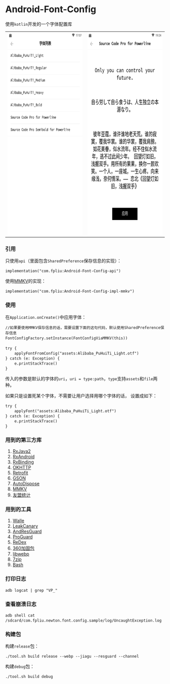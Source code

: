 # Android-Font-Config
使用`kotlin`开发的一个字体配置库


<table>
    <tbody>
        <tr>
            <td><img src="images/1.png" width="360" height="640"/></td>
            <td><img src="images/2.png" width="360" height="640"/></td>
        </tr>
    </tbody>
</table>


### 引用
只使用`api`（里面包含`SharedPreference`保存信息的实现）：
```
implementation("com.fpliu:Android-Font-Config-api")
```
使用[MMKV](https://github.com/Tencent/MMKV)的实现：
```
implementation("com.fpliu:Android-Font-Config-impl-mmkv")
```

### 使用
在`Application.onCreate()`中应用字体：
```
//如果要使用MMKV保存信息的话，需要设置下面的这句代码，默认使用SharedPreference保存信息
FontConfigFactory.setInstance(FontConfigViaMMKV(this))

try {
    applyFontFromConfig("assets:Alibaba_PuHuiTi_Light.otf")
} catch (e: Exception) {
    e.printStackTrace()
}
```
传入的参数是默认的字体的`uri`，`uri = type:path`，`type`支持`assets`和`file`两种。


如果只是设置死某个字体，不需要让用户选择用哪个字体的话，
设置成如下：
```
try {
    applyFont("assets:Alibaba_PuHuiTi_Light.otf")
} catch (e: Exception) {
    e.printStackTrace()
}
```


### 用到的第三方库
1. [RxJava2](https://github.com/ReactiveX/RxJava)
2. [RxAndroid](https://github.com/ReactiveX/RxAndroid)
3. [RxBinding](https://github.com/JakeWharton/RxBinding)
4. [OKHTTP](https://github.com/square/okhttp)
5. [Retrofit](https://github.com/square/retrofit)
6. [GSON](https://github.com/google/gson)
7. [AutoDispose](https://github.com/uber/AutoDispose)
8. [MMKV](https://github.com/Tencent/MMKV)
9. [友盟统计](https://jcenter.bintray.com/com/umeng/)

### 用到的工具
1. [Walle](https://github.com/Meituan-Dianping/walle) 
2. [LeakCanary](https://github.com/square/leakcanary)
3. [AndResGuard](https://github.com/shwenzhang/AndResGuard)
4. [ProGuard](http://blog.fpliu.com/it/software/ProGuard)
5. [ReDex](http://blog.fpliu.com/it/software/ReDex)
6. [360加固包](http://blog.fpliu.com/it/software/360加固保)
7. [libwebp](http://blog.fpliu.com/it/software/libwebp)
8. [7zip](http://blog.fpliu.com/it/software/p7zip)
9. [Bash](http://blog.fpliu.com/it/software/GNU/Bash)

### 打印日志
```
adb logcat | grep "VP_"
```

### 查看崩溃日志
```
adb shell cat /sdcard/com.fpliu.newton.font.config.sample/log/UncaughtException.log
```

### 构建包
构建`release`包：
```
./tool.sh build release --webp --jiagu --resguard --channel
```
构建`debug`包：
```
./tool.sh build debug
```
